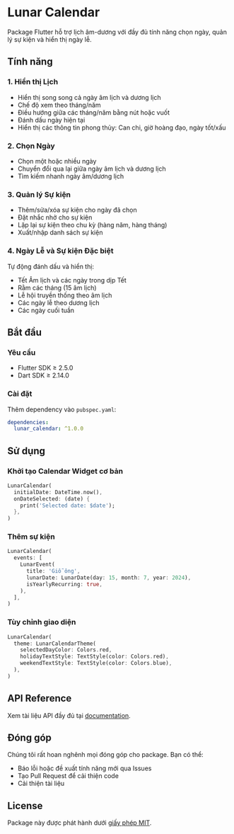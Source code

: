 # Lunar Calendar

Package Flutter hỗ trợ lịch âm-dương với đầy đủ tính năng chọn ngày, quản lý sự kiện và hiển thị ngày lễ.

## Tính năng

### 1. Hiển thị Lịch
- Hiển thị song song cả ngày âm lịch và dương lịch
- Chế độ xem theo tháng/năm
- Điều hướng giữa các tháng/năm bằng nút hoặc vuốt
- Đánh dấu ngày hiện tại
- Hiển thị các thông tin phong thủy: Can chi, giờ hoàng đạo, ngày tốt/xấu

### 2. Chọn Ngày
- Chọn một hoặc nhiều ngày
- Chuyển đổi qua lại giữa ngày âm lịch và dương lịch
- Tìm kiếm nhanh ngày âm/dương lịch

### 3. Quản lý Sự kiện
- Thêm/sửa/xóa sự kiện cho ngày đã chọn
- Đặt nhắc nhở cho sự kiện
- Lặp lại sự kiện theo chu kỳ (hàng năm, hàng tháng)
- Xuất/nhập danh sách sự kiện

### 4. Ngày Lễ và Sự kiện Đặc biệt
Tự động đánh dấu và hiển thị:
- Tết Âm lịch và các ngày trong dịp Tết
- Rằm các tháng (15 âm lịch)
- Lễ hội truyền thống theo âm lịch
- Các ngày lễ theo dương lịch
- Các ngày cuối tuần

## Bắt đầu

### Yêu cầu
- Flutter SDK ≥ 2.5.0
- Dart SDK ≥ 2.14.0

### Cài đặt

Thêm dependency vào `pubspec.yaml`:

```yaml
dependencies:
  lunar_calendar: ^1.0.0
```

## Sử dụng

### Khởi tạo Calendar Widget cơ bản

```dart
LunarCalendar(
  initialDate: DateTime.now(),
  onDateSelected: (date) {
    print('Selected date: $date');
  },
)
```

### Thêm sự kiện

```dart
LunarCalendar(
  events: [
    LunarEvent(
      title: 'Giỗ ông',
      lunarDate: LunarDate(day: 15, month: 7, year: 2024),
      isYearlyRecurring: true,
    ),
  ],
)
```

### Tùy chỉnh giao diện

```dart
LunarCalendar(
  theme: LunarCalendarTheme(
    selectedDayColor: Colors.red,
    holidayTextStyle: TextStyle(color: Colors.red),
    weekendTextStyle: TextStyle(color: Colors.blue),
  ),
)
```

## API Reference

Xem tài liệu API đầy đủ tại [documentation](docs/API.md).

## Đóng góp

Chúng tôi rất hoan nghênh mọi đóng góp cho package. Bạn có thể:
- Báo lỗi hoặc đề xuất tính năng mới qua Issues
- Tạo Pull Request để cải thiện code
- Cải thiện tài liệu

## License

Package này được phát hành dưới [giấy phép MIT](LICENSE).
